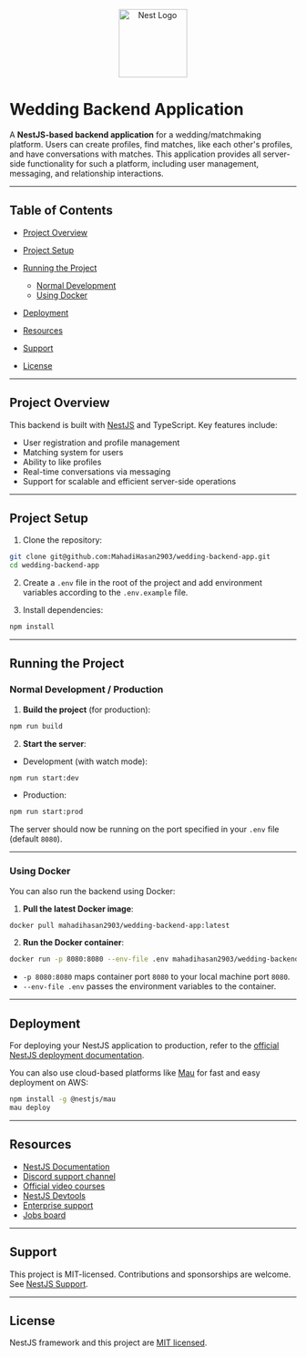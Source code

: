 <p align="center">
  <a href="http://nestjs.com/" target="blank"><img src="https://nestjs.com/img/logo-small.svg" width="120" alt="Nest Logo" /></a>
</p>

# Wedding Backend Application

A **NestJS-based backend application** for a wedding/matchmaking platform. Users can create profiles, find matches, like each other's profiles, and have conversations with matches. This application provides all server-side functionality for such a platform, including user management, messaging, and relationship interactions.

---

## Table of Contents

- [Project Overview](#project-overview)
- [Project Setup](#project-setup)
- [Running the Project](#running-the-project)

  - [Normal Development](#normal-development)
  - [Using Docker](#using-docker)

- [Deployment](#deployment)
- [Resources](#resources)
- [Support](#support)
- [License](#license)

---

## Project Overview

This backend is built with [NestJS](https://nestjs.com/) and TypeScript. Key features include:

- User registration and profile management
- Matching system for users
- Ability to like profiles
- Real-time conversations via messaging
- Support for scalable and efficient server-side operations

---

## Project Setup

1. Clone the repository:

```bash
git clone git@github.com:MahadiHasan2903/wedding-backend-app.git
cd wedding-backend-app
```

2. Create a `.env` file in the root of the project and add environment variables according to the `.env.example` file.

3. Install dependencies:

```bash
npm install
```

---

## Running the Project

### Normal Development / Production

1. **Build the project** (for production):

```bash
npm run build
```

2. **Start the server**:

- Development (with watch mode):

```bash
npm run start:dev
```

- Production:

```bash
npm run start:prod
```

The server should now be running on the port specified in your `.env` file (default `8080`).

---

### Using Docker

You can also run the backend using Docker:

1. **Pull the latest Docker image**:

```bash
docker pull mahadihasan2903/wedding-backend-app:latest
```

2. **Run the Docker container**:

```bash
docker run -p 8080:8080 --env-file .env mahadihasan2903/wedding-backend-app:latest
```

- `-p 8080:8080` maps container port `8080` to your local machine port `8080`.
- `--env-file .env` passes the environment variables to the container.

---

## Deployment

For deploying your NestJS application to production, refer to the [official NestJS deployment documentation](https://docs.nestjs.com/deployment).

You can also use cloud-based platforms like [Mau](https://mau.nestjs.com) for fast and easy deployment on AWS:

```bash
npm install -g @nestjs/mau
mau deploy
```

---

## Resources

- [NestJS Documentation](https://docs.nestjs.com)
- [Discord support channel](https://discord.gg/G7Qnnhy)
- [Official video courses](https://courses.nestjs.com/)
- [NestJS Devtools](https://devtools.nestjs.com)
- [Enterprise support](https://enterprise.nestjs.com)
- [Jobs board](https://jobs.nestjs.com)

---

## Support

This project is MIT-licensed. Contributions and sponsorships are welcome. See [NestJS Support](https://docs.nestjs.com/support).

---

## License

NestJS framework and this project are [MIT licensed](https://github.com/nestjs/nest/blob/master/LICENSE).
